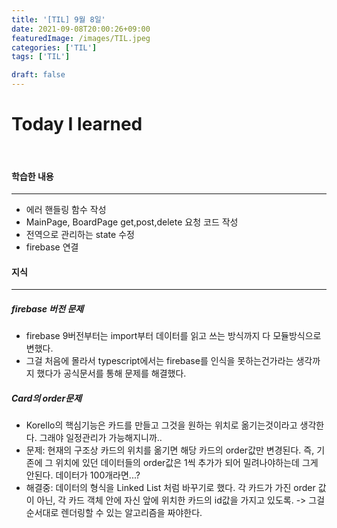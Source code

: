 ```yaml
---
title: '[TIL] 9월 8일'
date: 2021-09-08T20:00:26+09:00
featuredImage: /images/TIL.jpeg
categories: ['TIL']
tags: ['TIL']

draft: false
---
```


# Today I learned

<br>

<!--more-->

#### 학습한 내용

---

- 에러 핸들링 함수 작성
- MainPage, BoardPage get,post,delete 요청 코드 작성
- 전역으로 관리하는 state 수정
- firebase 연결

#### 지식

---

##### firebase 버전 문제

- firebase 9버전부터는 import부터 데이터를 읽고 쓰는 방식까지 다 모듈방식으로 변했다.
- 그걸 처음에 몰라서 typescript에서는 firebase를 인식을 못하는건가라는 생각까지 했다가 공식문서를 통해 문제를 해결했다.

##### Card의 order문제

- Korello의 핵심기능은 카드를 만들고 그것을 원하는 위치로 옮기는것이라고 생각한다. 그래야 일정관리가 가능해지니까..
- 문제: 현재의 구조상 카드의 위치를 옮기면 해당 카드의 order값만 변경된다. 즉, 기존에 그 위치에 있던 데이터들의 order값은 1씩 추가가 되어 밀려나야하는데 그게 안된다. 데이터가 100개라면...?
- 해결중: 데이터의 형식을 Linked List 처럼 바꾸기로 했다. 각 카드가 가진 order 값이 아닌, 각 카드 객체 안에 자신 앞에 위치한 카드의 id값을 가지고 있도록. -> 그걸 순서대로 렌더링할 수 있는 알고리즘을 짜야한다.
